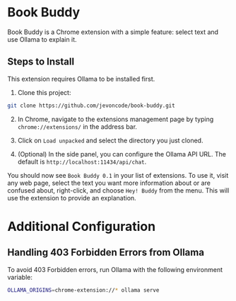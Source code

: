 
# Book Buddy

Book Buddy is a Chrome extension with a simple feature: select text and use Ollama to explain it.

## Steps to Install

This extension requires Ollama to be installed first.

1. Clone this project:
```bash
git clone https://github.com/jevoncode/book-buddy.git
```

2. In Chrome, navigate to the extensions management page by typing `chrome://extensions/` in the address bar.

3. Click on `Load unpacked` and select the directory you just cloned.

4. (Optional) In the side panel, you can configure the Ollama API URL. The default is `http://localhost:11434/api/chat`.

You should now see `Book Buddy 0.1` in your list of extensions. To use it, visit any web page, select the text you want more information about or are confused about, right-click, and choose `Hey! Buddy` from the menu. This will use the extension to provide an explanation.

# Additional Configuration

## Handling 403 Forbidden Errors from Ollama

To avoid 403 Forbidden errors, run Ollama with the following environment variable:
```bash
OLLAMA_ORIGINS=chrome-extension://* ollama serve
```